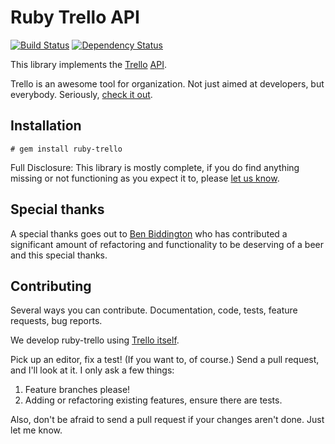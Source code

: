 # Ruby Trello API

[![Build Status](https://secure.travis-ci.org/jeremytregunna/ruby-trello.png)](http://travis-ci.org/jeremytregunna/ruby-trello) [![Dependency Status](https://gemnasium.com/jeremytregunna/ruby-trello.png)](https://gemnasium.com/jeremytregunna/ruby-trello.png)

This library implements the [Trello](http://www.trello.com/) [API](http://trello.com/api).

Trello is an awesome tool for organization. Not just aimed at developers, but everybody.
Seriously, [check it out](http://www.trello.com/).

## Installation

```
# gem install ruby-trello
```

Full Disclosure: This library is mostly complete, if you do find anything missing or not functioning as you expect it
to, please [let us know](https://trello.com/card/spot-a-bug-report-it/4f092b2ee23cb6fe6d1aaabd/17).

## Special thanks

A special thanks goes out to [Ben Biddington](https://github.com/ben-biddington) who has contributed a significant amount
of refactoring and functionality to be deserving of a beer and this special thanks.

## Contributing

Several ways you can contribute. Documentation, code, tests, feature requests, bug reports.

We develop ruby-trello using [Trello itself](https://trello.com/board/ruby-trello/4f092b2ee23cb6fe6d1aaabd).

Pick up an editor, fix a test! (If you want to, of course.) Send a pull
request, and I'll look at it. I only ask a few things:

1. Feature branches please!
2. Adding or refactoring existing features, ensure there are tests.

Also, don't be afraid to send a pull request if your changes aren't done. Just
let me know.
